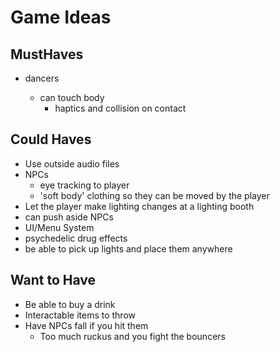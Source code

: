 # Game Ideas

## MustHaves
- dancers

    - can touch body
        - haptics and collision on contact



## Could Haves
- Use outside audio files
- NPCs
    - eye tracking to player
    - 'soft body' clothing so they can be moved by the player
- Let the player make lighting changes at a lighting booth
- can push aside NPCs
- UI/Menu System
- psychedelic drug effects
- be able to pick up lights and place them anywhere

## Want to Have
- Be able to buy a drink
- Interactable items to throw
- Have NPCs fall if you hit them
    - Too much ruckus and you fight the bouncers
